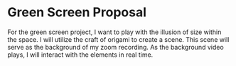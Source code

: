 <!doctype html>
<html>
<head>
<meta charset="UTF-8">
<title>Green Screen Proposal</title>
</head>

<body>
<h1>Green Screen Proposal</h1>

<p>For the green screen project, I want to play with the illusion of size within the space. I will utilize the craft of origami to create a scene. This scene will serve as the background of my zoom recording. As the background video plays, I will interact with the elements in real time.</p>

</body>
</html>
